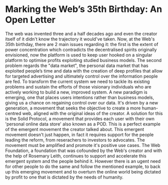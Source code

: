 # 

# Marking the Web’s 35th Birthday: An Open Letter

The web was invented three and a half decades ago and even the creator itself of it didn't know the trajectory it would've taken. Now, at the Web's 35th birthday, there are 2 main issues regarding it: the first is the extent of power concentration which contradicts the decentralised spirits originally envisioned, now the platform is used     to keep user hooked on a singular platform to optimise profits exploiting studied business models. The second problem regards the "data market", the personal data market that has exploited people’s time and data with the creation of deep profiles that allow for targeted advertising and ultimately control over the information       people are fed. To transform the current system we need to tackle its existing problems and sustain the efforts of those visionary individuals who are actively working to build a new, improved system. A new paradigm is emerging, one that  places users intentions rather than business models, giving us a chance on regaining control over our data. It's driven by a new generation, a movement that seeks the objective to create a more human-centred web, aligned with the original ideas of the creator. A solution for this is the Solid Protocol, a movement that provides each user with their own 'personal online data store' also  known as a POD. This is a perfect example of the emergent movement the creator talked about. This emergent movement doesn't just happen, in fact it requires support for the people leading the reform, from reserachers to investors to advocates. The movement must be amplified and promote it's positive use cases. The Web Foundation, a foundation that was cofounded by the Web's creator and with the help of Rosemary Leith, continues to support and accelerate this emergent system and the people behind it. However there is an ugent need for other people to do the same and follow the mentioned example, to back up this emerging movement and to overturn the online world being dictated by profit to one that is dictated by the needs of humanity. 
